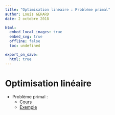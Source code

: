 ```yaml
---
title: "Optimisation linéaire : Problème primal"
author: Louis GERARD
date: 2 octobre 2018

html:
  embed_local_images: true
  embed_svg: true
  offline: false
  toc: undefined

export_on_save:
  html: true
---
```


# Optimisation linéaire

- Problème primal :
  - [Cours](primal.html)
  - [Exemple](primal-exemple.html)
